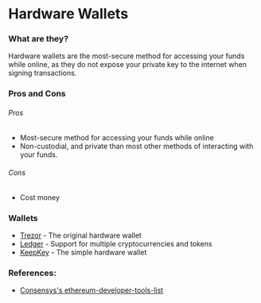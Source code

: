 # Hardware Wallets

### What are they?

Hardware wallets are the most-secure method for accessing your funds while online, as they do not expose your private key to the internet when signing transactions.

### Pros and Cons

###### Pros

* Most-secure method for accessing your funds while online
* Non-custodial, and private than most other methods of interacting with your funds.

###### Cons

* Cost money

### Wallets

* [Trezor](https://trezor.io) - The original hardware wallet
* [Ledger](https://ledgerwallet.com) - Support for multiple cryptocurrencies and tokens
* [KeepKey](https://keepkey.com) - The simple hardware wallet

### References:
* [Consensys's ethereum-developer-tools-list](https://github.com/ConsenSys/ethereum-developer-tools-list/blob/master/EcosystemResources.md)
